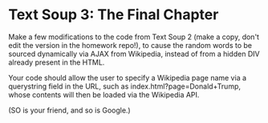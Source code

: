 # Text Soup 3: The Final Chapter

Make a few modifications to the code from Text Soup 2 (make a copy, don't edit the version in the homework repo!), to cause the random words to be sourced dynamically via AJAX from Wikipedia, instead of from a hidden DIV already present in the HTML.

Your code should allow the user to specify a Wikipedia page name via a querystring field in the URL, such as index.html?page=Donald+Trump, whose contents will then be loaded via the Wikipedia API.

(SO is your friend, and so is Google.)